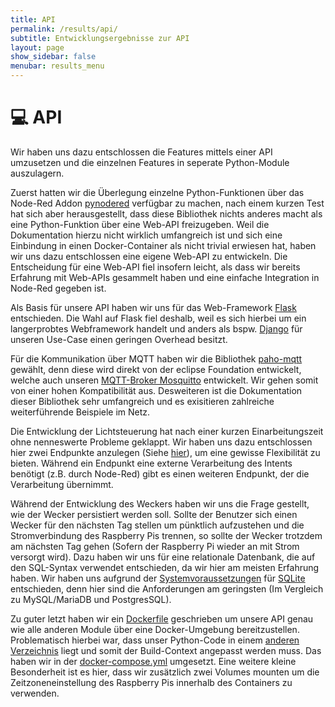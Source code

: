 ```yaml
---
title: API
permalink: /results/api/
subtitle: Entwicklungsergebnisse zur API
layout: page
show_sidebar: false
menubar: results_menu
---
```


# 💻 API

Wir haben uns dazu entschlossen die Features mittels einer API umzusetzen und die einzelnen Features in seperate Python-Module auszulagern. 

Zuerst hatten wir die Überlegung einzelne Python-Funktionen über das Node-Red Addon [pynodered](https://github.com/ghislainp/pynodered) verfügbar zu machen, nach einem kurzen Test hat sich aber herausgestellt, dass diese Bibliothek nichts anderes macht als eine Python-Funktion über eine Web-API freizugeben. Weil die Dokumentation hierzu nicht wirklich umfangreich ist und sich eine Einbindung in einen Docker-Container als nicht trivial erwiesen hat, haben wir uns dazu entschlossen eine eigene Web-API zu entwickeln. Die Entscheidung für eine Web-API fiel insofern leicht, als dass wir bereits Erfahrung mit Web-APIs gesammelt haben und eine einfache Integration in Node-Red gegeben ist.

Als Basis für unsere API haben wir uns für das Web-Framework [Flask](https://flask.palletsprojects.com/) entschieden. Die Wahl auf Flask fiel deshalb, weil es sich hierbei um ein langerprobtes Webframework handelt und anders als bspw. [Django](https://www.djangoproject.com/) für unseren Use-Case einen geringen Overhead besitzt.

Für die Kommunikation über MQTT haben wir die Bibliothek [paho-mqtt](hhttps://www.eclipse.org/paho/index.php?page=clients/python/index.php) gewählt, denn diese wird direkt von der eclipse Foundation entwickelt, welche auch unseren [MQTT-Broker Mosquitto](/docs/tech-stack/#mosquitto) entwickelt. Wir gehen somit von einer hohen Kompatibilität aus. Desweiteren ist die Dokumentation dieser Bibliothek sehr umfangreich und es exisitieren zahlreiche weiterführende Beispiele im Netz.

Die Entwicklung der Lichtsteuerung hat nach einer kurzen Einarbeitungszeit ohne nenneswerte Probleme geklappt. Wir haben uns dazu entschlossen hier zwei Endpunkte anzulegen (Siehe [hier](/docs/features/api/#lichtsteuerung)), um eine gewisse Flexibilität zu bieten. Während ein Endpunkt eine externe Verarbeitung des Intents benötigt (z.B. durch Node-Red) gibt es einen weiteren Endpunkt, der die Verarbeitung übernimmt.

Während der Entwicklung des Weckers haben wir uns die Frage gestellt, wie der Wecker persistiert werden soll. Sollte der Benutzer sich einen Wecker für den nächsten Tag stellen um pünktlich aufzustehen und die Stromverbindung des Raspberry Pis trennen, so sollte der Wecker trotzdem am nächsten Tag gehen (Sofern der Raspberry Pi wieder an mit Strom versorgt wird).
Dazu haben wir uns für eine relationale Datenbank, die auf den SQL-Syntax verwendet entschieden, da wir hier am meisten Erfahrung haben. Wir haben uns aufgrund der [Systemvoraussetzungen](https://www.sqlite.org/about.html) für [SQLite](https://www.sqlite.org/index.html) entschieden, denn hier sind die Anforderungen am geringsten (Im Vergleich zu MySQL/MariaDB und PostgresSQL).

Zu guter letzt haben wir ein [Dockerfile](https://github.com/th-koeln-intia/ip-sprachassistent-team1/blob/master/docker/flask/Dockerfile) geschrieben um unsere API genau wie alle anderen Module über eine Docker-Umgebung bereitzustellen.
Problematisch hierbei war, dass unser Python-Code in einem [anderen Verzeichnis](https://github.com/th-koeln-intia/ip-sprachassistent-team1/tree/master/src/api) liegt und somit der Build-Context angepasst werden muss. Das haben wir in der [docker-compose.yml](https://github.com/th-koeln-intia/ip-sprachassistent-team1/blob/master/docker/docker-compose.yml) umgesetzt. Eine weitere kleine Besonderheit ist es hier, dass wir zusätzlich zwei Volumes mounten um die Zeitzoneneinstellung des Raspberry Pis innerhalb des Containers zu verwenden.